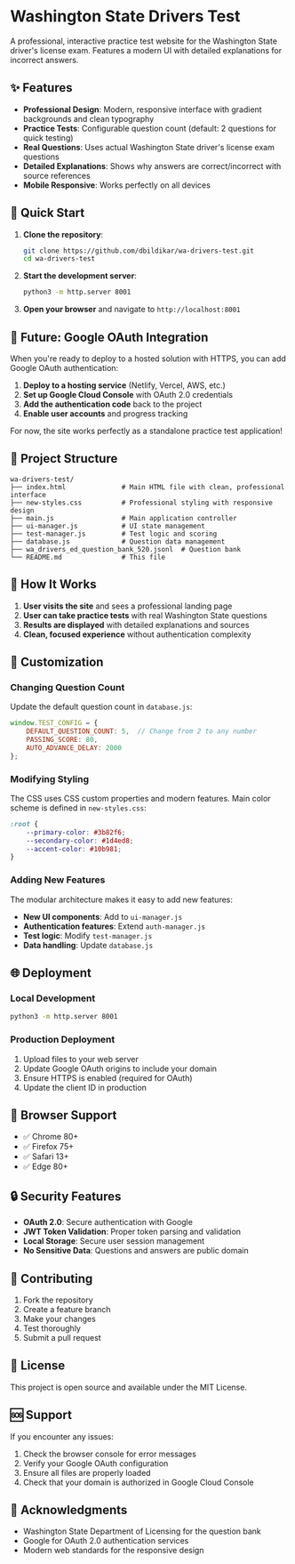 # Washington State Drivers Test

A professional, interactive practice test website for the Washington State driver's license exam. Features a modern UI with detailed explanations for incorrect answers.

## ✨ Features

- **Professional Design**: Modern, responsive interface with gradient backgrounds and clean typography
- **Practice Tests**: Configurable question count (default: 2 questions for quick testing)
- **Real Questions**: Uses actual Washington State driver's license exam questions
- **Detailed Explanations**: Shows why answers are correct/incorrect with source references
- **Mobile Responsive**: Works perfectly on all devices

## 🚀 Quick Start

1. **Clone the repository**:
   ```bash
   git clone https://github.com/dbildikar/wa-drivers-test.git
   cd wa-drivers-test
   ```

2. **Start the development server**:
   ```bash
   python3 -m http.server 8001
   ```

3. **Open your browser** and navigate to `http://localhost:8001`

## 🔐 Future: Google OAuth Integration

When you're ready to deploy to a hosted solution with HTTPS, you can add Google OAuth authentication:

1. **Deploy to a hosting service** (Netlify, Vercel, AWS, etc.)
2. **Set up Google Cloud Console** with OAuth 2.0 credentials
3. **Add the authentication code** back to the project
4. **Enable user accounts** and progress tracking

For now, the site works perfectly as a standalone practice test application!

## 📁 Project Structure

```
wa-drivers-test/
├── index.html              # Main HTML file with clean, professional interface
├── new-styles.css          # Professional styling with responsive design
├── main.js                 # Main application controller
├── ui-manager.js           # UI state management
├── test-manager.js         # Test logic and scoring
├── database.js             # Question data management
├── wa_drivers_ed_question_bank_520.jsonl  # Question bank
└── README.md               # This file
```

## 🎯 How It Works

1. **User visits the site** and sees a professional landing page
2. **User can take practice tests** with real Washington State questions
3. **Results are displayed** with detailed explanations and sources
4. **Clean, focused experience** without authentication complexity

## 🔧 Customization

### Changing Question Count

Update the default question count in `database.js`:

```javascript
window.TEST_CONFIG = {
    DEFAULT_QUESTION_COUNT: 5,  // Change from 2 to any number
    PASSING_SCORE: 80,
    AUTO_ADVANCE_DELAY: 2000
};
```

### Modifying Styling

The CSS uses CSS custom properties and modern features. Main color scheme is defined in `new-styles.css`:

```css
:root {
    --primary-color: #3b82f6;
    --secondary-color: #1d4ed8;
    --accent-color: #10b981;
}
```

### Adding New Features

The modular architecture makes it easy to add new features:

- **New UI components**: Add to `ui-manager.js`
- **Authentication features**: Extend `auth-manager.js`
- **Test logic**: Modify `test-manager.js`
- **Data handling**: Update `database.js`

## 🌐 Deployment

### Local Development
```bash
python3 -m http.server 8001
```

### Production Deployment
1. Upload files to your web server
2. Update Google OAuth origins to include your domain
3. Ensure HTTPS is enabled (required for OAuth)
4. Update the client ID in production

## 📱 Browser Support

- ✅ Chrome 80+
- ✅ Firefox 75+
- ✅ Safari 13+
- ✅ Edge 80+

## 🔒 Security Features

- **OAuth 2.0**: Secure authentication with Google
- **JWT Token Validation**: Proper token parsing and validation
- **Local Storage**: Secure user session management
- **No Sensitive Data**: Questions and answers are public domain

## 🤝 Contributing

1. Fork the repository
2. Create a feature branch
3. Make your changes
4. Test thoroughly
5. Submit a pull request

## 📄 License

This project is open source and available under the MIT License.

## 🆘 Support

If you encounter any issues:

1. Check the browser console for error messages
2. Verify your Google OAuth configuration
3. Ensure all files are properly loaded
4. Check that your domain is authorized in Google Cloud Console

## 🎉 Acknowledgments

- Washington State Department of Licensing for the question bank
- Google for OAuth 2.0 authentication services
- Modern web standards for the responsive design
